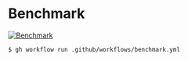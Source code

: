 # Benchmark

[![Benchmark](https://github.com/simaki/benchmark/actions/workflows/benchmark.yml/badge.svg)](https://github.com/simaki/benchmark/actions/workflows/benchmark.yml)

```sh
$ gh workflow run .github/workflows/benchmark.yml
```
